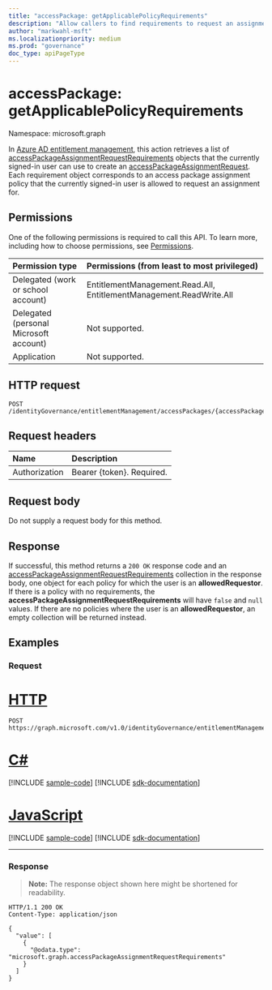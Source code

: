 ```yaml
---
title: "accessPackage: getApplicablePolicyRequirements"
description: "Allow callers to find requirements to request an assignment for a specific accessPackage."
author: "markwahl-msft"
ms.localizationpriority: medium
ms.prod: "governance"
doc_type: apiPageType
---
```

# accessPackage: getApplicablePolicyRequirements
Namespace: microsoft.graph


In [Azure AD entitlement management](../resources/entitlementmanagement-overview.md), this action retrieves a list of [accessPackageAssignmentRequestRequirements](../resources/accesspackageassignmentrequestrequirements.md) objects that the currently signed-in user can use to create an [accessPackageAssignmentRequest](../resources/accesspackageassignmentrequest.md).  Each requirement object corresponds to an access package assignment policy that the currently signed-in user is allowed to request an assignment for.

## Permissions
One of the following permissions is required to call this API. To learn more, including how to choose permissions, see [Permissions](/graph/permissions-reference).

|Permission type|Permissions (from least to most privileged)|
|:---|:---|
|Delegated (work or school account)|EntitlementManagement.Read.All, EntitlementManagement.ReadWrite.All|
|Delegated (personal Microsoft account)|Not supported.|
|Application|Not supported.|

## HTTP request

<!-- {
  "blockType": "ignored"
}
-->
``` http
POST /identityGovernance/entitlementManagement/accessPackages/{accessPackageId}/getApplicablePolicyRequirements
```

## Request headers
|Name|Description|
|:---|:---|
|Authorization|Bearer {token}. Required.|

## Request body
Do not supply a request body for this method.

## Response
If successful, this method returns a `200 OK` response code and an [accessPackageAssignmentRequestRequirements](../resources/accesspackageassignmentrequestrequirements.md) collection in the response body, one object for each policy for which the user is an **allowedRequestor**. If there is a policy with no requirements, the **accessPackageAssignmentRequestRequirements** will have `false` and `null` values. If there are no policies where the user is an **allowedRequestor**, an empty collection will be returned instead.

## Examples

### Request

# [HTTP](#tab/http)
<!-- {
  "blockType": "request",
  "name": "accesspackage_getapplicablepolicyrequirements"
}
-->
``` http
POST https://graph.microsoft.com/v1.0/identityGovernance/entitlementManagement/accessPackages/{accessPackageId}/getApplicablePolicyRequirements
```

# [C#](#tab/csharp)
[!INCLUDE [sample-code](../includes/snippets/csharp/accesspackage-getapplicablepolicyrequirements-csharp-snippets.md)]
[!INCLUDE [sdk-documentation](../includes/snippets/snippets-sdk-documentation-link.md)]

# [JavaScript](#tab/javascript)
[!INCLUDE [sample-code](../includes/snippets/javascript/accesspackage-getapplicablepolicyrequirements-javascript-snippets.md)]
[!INCLUDE [sdk-documentation](../includes/snippets/snippets-sdk-documentation-link.md)]

---

### Response
>**Note:** The response object shown here might be shortened for readability.
<!-- {
  "blockType": "response",
  "truncated": true,
  "@odata.type": "Collection(microsoft.graph.accessPackageAssignmentRequestRequirements)"
}
-->
``` http
HTTP/1.1 200 OK
Content-Type: application/json

{
  "value": [
    {
      "@odata.type": "microsoft.graph.accessPackageAssignmentRequestRequirements"
    }
  ]
}
```


